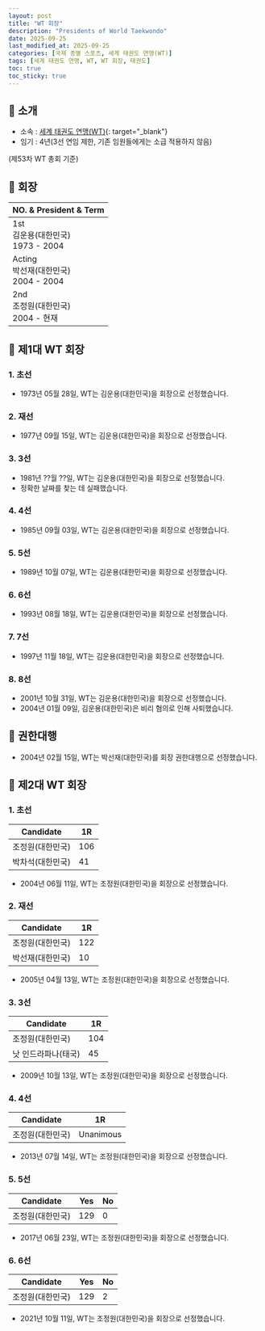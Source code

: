 ```yaml
---
layout: post
title: "WT 회장"
description: "Presidents of World Taekwondo"
date: 2025-09-25
last_modified_at: 2025-09-25
categories: [국제 종별 스포츠, 세계 태권도 연맹(WT)]
tags: [세계 태권도 연맹, WT, WT 회장, 태권도]
toc: true
toc_sticky: true
---
```

## 📜 소개
* 소속 : [세계 태권도 연맹(WT)](https://www.worldtaekwondo.org/index.html){: target="_blank"}
* 임기 : 4년(3선 연임 제한, 기존 임원들에게는 소급 적용하지 않음)

(제53차 WT 총회 기준)

## 📜 회장

<html>
    <head>
        <meta charset="UTF-8">
    </head>
    <body>
        <table>
            <thead>
                <tr class="header-row">
                    <th>NO. & President & Term</th>
                </tr>
            </thead>
            <tbody>
                <tr class="korea-host-bg">
                    <td>
                        <div><span class="korea-host">1st</span></div>
                        <div><span class="korea-host">김운용(대한민국)</span></div>
                        <div><span class="korea-host">1973 - 2004</span></div>
                    </td>
                </tr>
                <tr class="korea-host-bg">
                    <td>
                        <div><span class="korea-host">Acting</span></div>
                        <div><span class="korea-host">박선재(대한민국)</span></div>
                        <div><span class="korea-host">2004 - 2004</span></div>
                    </td>
                </tr>
                <tr class="korea-host-bg">
                    <td>
                        <div><span class="korea-host">2nd</span></div>
                        <div><span class="korea-host">조정원(대한민국)</span></div>
                        <div><span class="korea-host">2004 - 현재</span></div>
                    </td>
                </tr>
            </tbody>
        </table>
    </body>
</html>

## 📜 제1대 WT 회장
### 1. 초선
* 1973년 05월 28일, WT는 <span class="korea-host">김운용(대한민국)</span>을 회장으로 선정했습니다.

### 2. 재선
* 1977년 09월 15일, WT는 <span class="korea-host">김운용(대한민국)</span>을 회장으로 선정했습니다.

### 3. 3선
* 1981년 ??월 ??일, WT는 <span class="korea-host">김운용(대한민국)</span>을 회장으로 선정했습니다.
* 정확한 날짜를 찾는 데 실패했습니다.

### 4. 4선
* 1985년 09월 03일, WT는 <span class="korea-host">김운용(대한민국)</span>을 회장으로 선정했습니다.

### 5. 5선
* 1989년 10월 07일, WT는 <span class="korea-host">김운용(대한민국)</span>을 회장으로 선정했습니다.

### 6. 6선
* 1993년 08월 18일, WT는 <span class="korea-host">김운용(대한민국)</span>을 회장으로 선정했습니다.

### 7. 7선
* 1997년 11월 18일, WT는 <span class="korea-host">김운용(대한민국)</span>을 회장으로 선정했습니다.

### 8. 8선
* 2001년 10월 31일, WT는 <span class="korea-host">김운용(대한민국)</span>을 회장으로 선정했습니다.
* 2004년 01월 09일, <span class="korea-host">김운용(대한민국)</span>은 비리 혐의로 인해 사퇴했습니다.

## 📜 권한대행
* 2004년 02월 15일, WT는 <span class="korea-host">박선재(대한민국)</span>를 회장 권한대행으로 선정했습니다.

## 📜 제2대 WT 회장
### 1. 초선

<html>
    <head>
        <meta charset="UTF-8">
    </head>
    <body>
        <table>
            <thead>
                <tr class="header-row">
                    <th class="col-Candidate-70">Candidate</th>
                    <th class="col-Round-30">1R</th>
                </tr>
            </thead>
            <tbody>
                <tr class="korea-host-bg">
                    <td><span class="korea-host">조정원(대한민국)</span></td>
                    <td><span class="korea-host2">106</span></td>
                </tr>
                <tr>
                    <td>박차석(대한민국)</td>
                    <td>41</td>
                </tr>
            </tbody>
        </table>
    </body>
</html>

* 2004년 06월 11일, WT는 <span class="korea-host">조정원(대한민국)</span>을 회장으로 선정했습니다.

### 2. 재선

<html>
    <head>
        <meta charset="UTF-8">
    </head>
    <body>
        <table>
            <thead>
                <tr class="header-row">
                    <th class="col-Candidate-70">Candidate</th>
                    <th class="col-Round-30">1R</th>
                </tr>
            </thead>
            <tbody>
                <tr class="korea-host-bg">
                    <td><span class="korea-host">조정원(대한민국)</span></td>
                    <td><span class="korea-host2">122</span></td>
                </tr>
                <tr>
                    <td>박선재(대한민국)</td>
                    <td>10</td>
                </tr>
            </tbody>
        </table>
    </body>
</html>

* 2005년 04월 13일, WT는 <span class="korea-host">조정원(대한민국)</span>을 회장으로 선정했습니다.

### 3. 3선

<html>
    <head>
        <meta charset="UTF-8">
    </head>
    <body>
        <table>
            <thead>
                <tr class="header-row">
                    <th class="col-Candidate-70">Candidate</th>
                    <th class="col-Round-30">1R</th>
                </tr>
            </thead>
            <tbody>
                <tr class="korea-host-bg">
                    <td><span class="korea-host">조정원(대한민국)</span></td>
                    <td><span class="korea-host2">104</span></td>
                </tr>
                <tr>
                    <td>낫 인드라파나(태국)</td>
                    <td>45</td>
                </tr>
            </tbody>
        </table>
    </body>
</html>

* 2009년 10월 13일, WT는 <span class="korea-host">조정원(대한민국)</span>을 회장으로 선정했습니다.

### 4. 4선

<html>
    <head>
        <meta charset="UTF-8">
    </head>
    <body>
        <table>
            <thead>
                <tr class="header-row">
                    <th class="col-Candidate-70">Candidate</th>
                    <th class="col-Round-30">1R</th>
                </tr>
            </thead>
            <tbody>
                <tr class="korea-host-bg">
                    <td><span class="korea-host">조정원(대한민국)</span></td>
                    <td><span class="korea-host2">Unanimous</span></td>
                </tr>
            </tbody>
        </table>
    </body>
</html>

* 2013년 07월 14일, WT는 <span class="korea-host">조정원(대한민국)</span>을 회장으로 선정했습니다.

### 5. 5선

<html>
    <head>
        <meta charset="UTF-8">
    </head>
    <body>
        <table>
            <thead>
                <tr class="header-row">
                    <th class="col-Candidate-70">Candidate</th>
                    <th class="col-Round-15">Yes</th>
                    <th class="col-Round-15">No</th>
                </tr>
            </thead>
            <tbody>
                <tr class="korea-host-bg">
                    <td><span class="korea-host">조정원(대한민국)</span></td>
                    <td><span class="korea-host2">129</span></td>
                    <td><span class="korea-host">0</span></td>
                </tr>
            </tbody>
        </table>
    </body>
</html>

* 2017년 06월 23일, WT는 <span class="korea-host">조정원(대한민국)</span>을 회장으로 선정했습니다.

### 6. 6선

<html>
    <head>
        <meta charset="UTF-8">
    </head>
    <body>
        <table>
            <thead>
                <tr class="header-row">
                    <th class="col-Candidate-70">Candidate</th>
                    <th class="col-Round-15">Yes</th>
                    <th class="col-Round-15">No</th>
                </tr>
            </thead>
            <tbody>
                <tr class="korea-host-bg">
                    <td><span class="korea-host">조정원(대한민국)</span></td>
                    <td><span class="korea-host2">129</span></td>
                    <td><span class="korea-host">2</span></td>
                </tr>
            </tbody>
        </table>
    </body>
</html>

* 2021년 10월 11일, WT는 <span class="korea-host">조정원(대한민국)</span>을 회장으로 선정했습니다.
